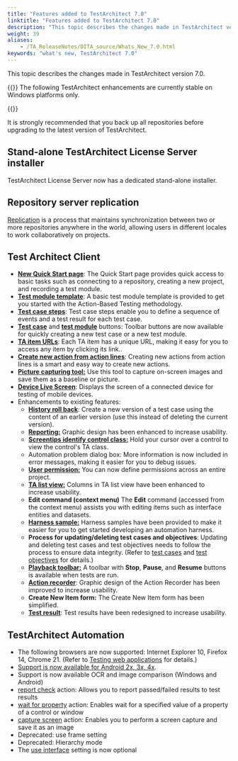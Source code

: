 ```yaml
--- 
title: "Features added to TestArchitect 7.0"
linktitle: "Features added to TestArchitect 7.0"
description: "This topic describes the changes made in TestArchitect version 7.0."
weight: 39
aliases: 
    - /TA_ReleaseNotes/DITA_source/Whats_New_7.0.html
keywords: "what's new, TestArchitect 7.0"
---
```


This topic describes the changes made in TestArchitect version 7.0.

{{<note>}} The following TestArchitect enhancements are currently stable on Windows platforms only.

{{<caution>}}

It is strongly recommended that you back up all repositories before upgrading to the latest version of TestArchitect.

## Stand-alone TestArchitect License Server installer

TestArchitect License Server now has a dedicated stand-alone installer.

## Repository server replication

[Replication](/administration-guide/repository-server-management/replication-repositories/) is a process that maintains synchronization between two or more repositories anywhere in the world, allowing users in different locales to work collaboratively on projects.

## Test Architect Client

-   [**New Quick Start page**](/using-the-testarchitect-help-system/quick-start-tab): The Quick Start page provides quick access to basic tasks such as connecting to a repository, creating a new project, and recording a test module.
-   [**Test module template**](/user-guide/introduction-to-action-based-testing/action-based-testing/test-modules): A basic test module template is provided to get you started with the Action-Based Testing methodology.
-   [**Test case steps**](/user-guide/tests/test-cases/test-steps/): Test case steps enable you to define a sequence of events and a test result for each test case.
-   [**Test case**](/user-guide/tests/test-cases/) and [**test module**](/user-guide/tests/creating-a-test-module) buttons: Toolbar buttons are now available for quickly creating a new test case or a new test module.
-   [**TA item URLs**](/user-guide/getting-started/working-with-testarchitect-client/advanced-features-of-testarchitect-client/testarchitect-url): Each TA item has a unique URL, making it easy for you to access any item by clicking its link..
-   [**Create new action from action lines**](/user-guide/actions/user-defined-actions/smart-creation-of-new-actions): Creating new actions from action lines is a smart and easy way to create new actions.
-   [**Picture capturing tool:**](/user-guide/projects-and-project-items/project-items/picture-checks/picture-capturing-tool/) Use this tool to capture on-screen images and save them as a baseline or picture.
-   [**Device Live Screen**](/automation-guide/application-testing/mobile-testing/additional-tasks-and-tools/capturing-screenshots-of-a-mobile-device): Displays the screen of a connected device for testing of mobile devices.
-   Enhancements to existing features:
    -   [**History roll back**](/user-guide/projects-and-project-items/project-items/revision-control/revision-history/revision-rollback): Create a new version of a test case using the content of an earlier version \(use this instead of deleting the current version\).
    -   [**Reporting:**](/user-guide/reporting-and-dashboard/reporting/) Graphic design has been enhanced to increase usability.
    -   [**Screentips identify control class:**](/user-guide/interface-definitions/the-interface-viewer/identifying-interface-elements-and-controls/point-to-identify-mode) Hold your cursor over a control to view the control's TA class.
    -   Automation problem dialog box: More information is now included in error messages, making it easier for you to debug issues.
    -   [**User permission:**](/administration-guide/users-and-passwords/user-administration/) You can now define permissions across an entire project.
    -   [**TA list view:**](/user-guide/projects-and-project-items/project-items/list-view/) Columns in TA list view have been enhanced to increase usability.
    -   **Edit command \(context menu\)** The **Edit** command \(accessed from the context menu\) assists you with editing items such as interface entities and datasets.
    -   [**Harness sample:**](/testarchitect-tutorial/part-3-extending-testarchitect/lesson-8-using-an-automation-harness/) Harness samples have been provided to make it easier for you to get started developing an automation harness.
    -   **Process for updating/deleting test cases and objectives**: Updating and deleting test cases and test objectives needs to follow the process to ensure data integrity. \(Refer to [test cases](/user-guide/tests/test-cases/) and [test objectives](/user-guide/tests/test-cases/test-objectives/) for details.\)
    -   [**Playback toolbar:**](/user-guide/test-execution/playback-toolbar) A toolbar with **Stop**, **Pause**, and **Resume** buttons is available when tests are run.
    -   [**Action recorder**](/user-guide/actions/action-recorder/): Graphic design of the Action Recorder has been improved to increase usability.
    -   **Create New Item form:** The Create New Item form has been simplified.
    -   [**Test result**](/user-guide/working-with-test-results/): Test results have been redesigned to increase usability.

## TestArchitect Automation

-   The following browsers are now supported: Internet Explorer 10, Firefox 14, Chrome 21. \(Refer to [Testing web applications](/automation-guide/application-testing/testing-web-and-ria-applications/testing-web-applications/) for details.\)
-   [Support is now available for Android 2x, 3x, 4x](/automation-guide/application-testing/mobile-testing/testing-mobile-applications/android-automation/).
-   Support is now available OCR and image comparison \(Windows and Android\)
-   [report check](/automation-guide/action-based-testing-language/built-in-actions/test-support-actions/reporting-and-formatting/report-check) action: Allows you to report passed/failed results to test results
-   [wait for property](/automation-guide/action-based-testing-language/built-in-actions/test-support-actions/timing/wait-for-property) action: Enables wait for a specified value of a property of a control or window
-   [capture screen](/automation-guide/action-based-testing-language/built-in-actions/user-interface-actions/picture-handling/capture-screen) action: Enables you to perform a screen capture and save it as an image
-   Deprecated: use frame setting
-   Deprecated: Hierarchy mode
-   The [use interface](/automation-guide/action-based-testing-language/built-in-actions/test-support-actions/interface-handling/use-interface) setting is now optional



